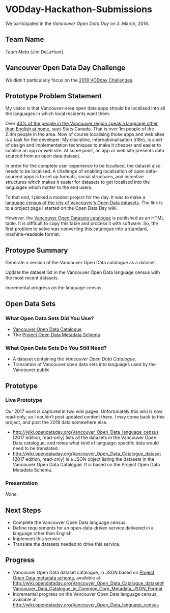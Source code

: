 # VODday-Hackathon-Submissions
We participated in the *Vancouver Open Data Day* on 3. March, 2018.

## Team Name
*Team Meta* (Jim DeLaHunt).

## Vancouver Open Data Day Challenge

We didn't particularly focus on the [2018 VODday Challenges](https://www.opendatabc.ca/pages/vodday-2018-vancouver-open-data-day-hackathon#challenges).

## Prototype Problem Statement

My vision is that Vancouver-area open data apps should be localised into all the 
languages in which local residents want them. 

Over [40% of the people in the Vancouver region speak a language other than English at 
home](http://www12.statcan.gc.ca/census-recensement/2016/as-sa/fogs-spg/Facts-CMA-Eng.cfm?TOPIC=5&LANG=Eng&GK=CMA&GC=933), 
says Stats Canada. That is over 1m people of the 2.4m people in the area. 
Now of course localising those apps and web sites is a task for the developer. 
My discipline, internationalisation (i18n), is a set of design and implementation techniques 
to make it cheaper and easier to localise an app or web site. At some point, an app or 
web site presents data sourced from an open data dataset. 

In order for the complete user experience to be localised, the dataset also needs to be localised. 
A challenge of enabling localisation of open data-sourced apps is to set up formats, social 
structures, and incentive structures which makes it easier for datasets to get localised into 
the languages which matter to the end users.

To that end, I picked a modest project for the day. It was to make a 
[language census of the city of Vancouver’s Open Data 
datasets](http://wiki.opendataday.org/Vancouver_Open_Data_language_census). 
The link is to a project page I started on the Open Data Day wiki. 

However, the [Vancouver Open Datasets catalogue](http://data.vancouver.ca/datacatalogue/index.htm) 
is published as an HTML table. It is difficult to copy this table and process it with software. 
So, the first problem to solve was converting this catalogue into a standard, machine-readable format.

## Protoype Summary

Generate a version of the Vancouver Open Data catalogue as a dataset. 

Update the dataset list in the Vancouver Open Data language census with the most recent datasets.

Incremental progress on the language census.


## Open Data Sets

### What Open Data Sets Did You Use?

* [Vancouver Open Data Catalogue](http://data.vancouver.ca/datacatalogue/index.htm)
* The [Project Open Data Metadata Schema](https://project-open-data.cio.gov/v1.1/schema/)

### What Open Data Sets Do You Still Need?
* A dataset containing the *Vancouver Open Data Catalogue*. 
* Translation of Vancouver open data sets into languages used by the Vancouver public

## Prototype

### Live Prototype

Our 2017 work is captured in two wiki pages. Unfortunately this wiki is now read-only, so I couldn’t post updated content there. I may come back to this project, and post the 2018 data somewhere else.
* http://wiki.opendataday.org/Vancouver_Open_Data_language_census \[2017 edition, read-only] lists all the datasets in the Vancouver Open Data catalogue, and notes what kind of language-specific data would need to be translated.
* http://wiki.opendataday.org/Vancouver_Open_Data_Catalogue_dataset \[2017 edition, read-only] is a JSON object listing the datasets in the Vancouver Open Data Catalogue. It is based on the Project Open Data Metadata Schema.

### Presentation

*None.*

## Next Steps

* Complete the Vancouver Open Data language census.
* Define requirements for an open-data-driven service delivered in a language other than English.
* Implement this service
* Translate the datasets needed to drive this service.

## Progress

* Vancouver Open Data dataset catalogue, in JSON based on [Project Open Data metadata schema](https://project-open-data.cio.gov/v1.1/schema/), available at http://wiki.opendataday.org/Vancouver_Open_Data_Catalogue_dataset#Vancouver_Data_Catalogue_in_Common_Core_Metadata_JSON_Format
* Incremental progress on the Vancouver Open Data language census, available at http://wiki.opendataday.org/Vancouver_Open_Data_language_census


